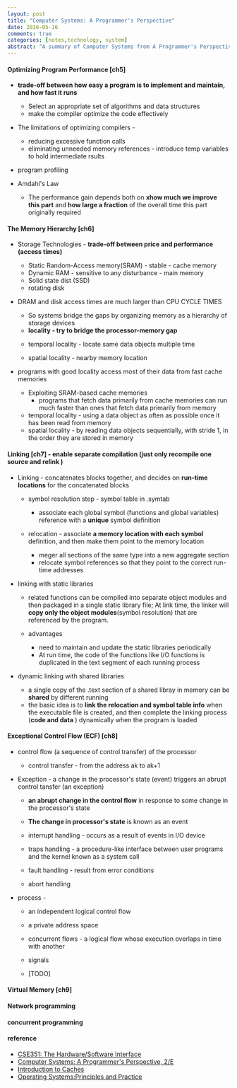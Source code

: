 ```yaml
---
layout: post
title: "Computer Systems: A Programmer's Perspective" 
date: 2016-05-16
comments: true
categories: [notes,technology, system]
abstract: "A summary of Computer Systems from A Programmer's Perspective"
---
```


#### Optimizing Program Performance [ch5]  
 * **trade-off between how easy a program is to implement and maintain, and how fast it runs**
   - Select an appropriate set of algorithms and data structures
   - make the compiler optimize the code effectively

 * The limitations of optimizing compilers -
   - reducing excessive function calls
   - eliminating unneeded memory references - introduce temp variables to hold intermediate rsults

 * program profiling

 * Amdahl's Law
   - The performance gain depends both on **xhow much we improve this part**
   and **how large a fraction** of the overall time this part originally required

#### The Memory Hierarchy [ch6]
 * Storage Technologies - **trade-off between price and performance (access times)**
   - Static Random-Access memory(SRAM) - stable - cache memory
   - Dynamic RAM - sensitive to any disturbance - main memory
   - Solid state dist (SSD)
   - rotating disk

 * DRAM and disk access times are much larger than CPU CYCLE TIMES
   - So systems bridge the gaps by organizing memory as a hierarchy of storage devices
   -  **locality - try to bridge the processor-memory gap**
     + temporal locality - locate same data objects multiple time

     + spatial locality - nearby memory location

 * programs with good locality access most of their data from fast cache memories
   - Exploiting SRAM-based cache memories
     + programs that fetch data primarily from cache memories can run much faster than ones that fetch data primarily
       from memory
   - temporal locality -  using a data object as often as possible once it has been read from memory
   - spatial locality - by reading data objects sequentially, with stride 1, in the order they are stored in memory


#### Linking [ch7] - enable separate compilation (just only recompile one source and relink )
 * Linking - concatenates blocks together, and decides on **run-time locations** for the concatenated blocks
   - symbol resolution step -  symbol table in .symtab
     + associate each global symbol (functions and global variables) reference with a **unique** symbol definition

   - relocation - associate **a memory location with each symbol** definition, and then make them point to the memory
   location
     + meger all sections of the same type into a new aggregate section
     + relocate symbol references so that they point to the correct run-time addresses

 * linking with static libraries
   - related functions can be compiled into separate object modules and then packaged in a single static library file;
   At link time, the linker will **copy only the object modules**(symbol resolution) that are referenced by the program.

   - advantages
     + need to maintain and update the static libraries periodically
     + At run time, the code of the functions like I/O functions is duplicated in the text segment of each running process

 * dynamic linking with shared libraries
   - a single copy of the .text section of a shared libray in memory can be **shared** by different running
   - the basic idea is to **link the relocation and symbol table info** when the executable file is created, and then
     complete the linking process (**code and data** ) dynamically when the program is loaded

#### Exceptional Control Flow (ECF) [ch8]
 * control flow (a sequence of control transfer) of the processor
   - control transfer - from the address ak to ak+1

 * Exception - a change in the processor's state (event) triggers an abrupt control tansfer (an exception)
   - **an abrupt change in the control flow** in response to some change in the processor's state
   - **The change in processor's state** is known as an event

   - interrupt handling - occurs as a result of events in I/O device
   - traps handling - a procedure-like interface between user programs and the kernel known as a system call
   - fault handling - result from error conditions
   - abort handling

 * process -
   - an independent logical control flow
   - a private address space

   - concurrent flows - a logical flow whose execution overlaps in time with another
   - signals  
   - [TODO]

#### Virtual Memory [ch9]

#### Network programming

#### concurrent programming

#### reference
 * [CSE351: The Hardware/Software Interface](http://courses.cs.washington.edu/courses/cse351/)
 * [Computer Systems: A Programmer's Perspective, 2/E](http://csapp.cs.cmu.edu/public/code.html)
 * [Introduction to Caches](http://www.cs.umd.edu/class/sum2003/cmsc311/Notes/Memory/introCache.html)
 * [Operating Systems:Principles and Practice](https://book.douban.com/subject/25984145/)
